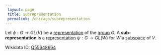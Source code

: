 ```yaml
---
 layout: page
 title: subrepresentation
 permalink: /chicago/subrepresentation
---
```

Let $\phi:G\to GL(V)$ be a [representation](https://mathgloss.github.io/MathGloss/chicago/group_representation) of the [group](https://mathgloss.github.io/MathGloss/chicago/group) $G$. A **sub-representation** is a [representation](https://mathgloss.github.io/MathGloss/chicago/#####################representation) $\psi:G\to GL(W)$ for $W$ a [subspace](https://mathgloss.github.io/MathGloss/chicago/vector_subspace) of $V$.

Wikidata ID: [Q55648664](https://www.wikidata.org/wiki/Q55648664)